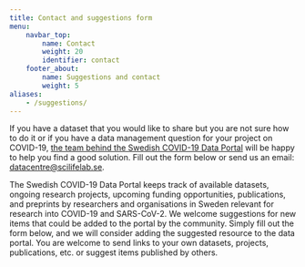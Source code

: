 ```yaml
---
title: Contact and suggestions form
menu:
    navbar_top:
        name: Contact
        weight: 20
        identifier: contact
    footer_about:
        name: Suggestions and contact
        weight: 5
aliases:
    - /suggestions/
---
```


If you have a dataset that you would like to share but you are not sure how to do it or if you have a data management question for your project on COVID-19, [the team behind the Swedish COVID-19 Data Portal](/about/) will be happy to help you find a good solution. Fill out the form below or send us an email: [datacentre@scilifelab.se](mailto:datacentre@scilifelab.se).

The Swedish COVID-19 Data Portal keeps track of available datasets, ongoing research projects, upcoming funding opportunities, publications, and preprints by researchers and organisations in Sweden relevant for research into COVID-19 and SARS-CoV-2. We welcome suggestions for new items that could be added to the portal by the community. Simply fill out the form below, and we will consider adding the suggested resource to the data portal. You are welcome to send links to your own datasets, projects, publications, etc. or suggest items published by others.
